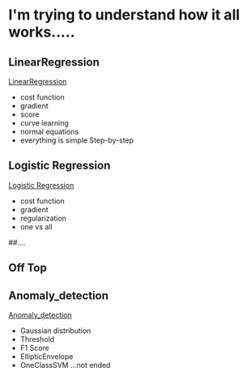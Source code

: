 # I'm trying to understand how it all works.....

## LinearRegression
[LinearRegression](https://github.com/beifa/ML-models/blob/master/Linear_regression.ipynb)
- cost function
- gradient
- score
- curve learning 
- normal equations
- everything is simple Step-by-step

## Logistic Regression
[Logistic Regression](https://github.com/beifa/ML-models/blob/master/Logistic_Regression.ipynb)
- cost function
- gradient
- regularization
- one vs all

##....

## Off Top

## Anomaly_detection
[Anomaly_detection](https://github.com/beifa/ML-models/blob/master/Anomaly_detection.ipynb)
- Gaussian distribution
- Threshold
- F1 Score
- EllipticEnvelope
- OneClassSVM
...not ended
